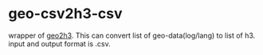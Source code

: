 # geo-csv2h3-csv
wrapper of [geo2h3](https://github.com/uber/h3).
This can convert list of geo-data(log/lang) to list of h3.
input and output format is .csv.

